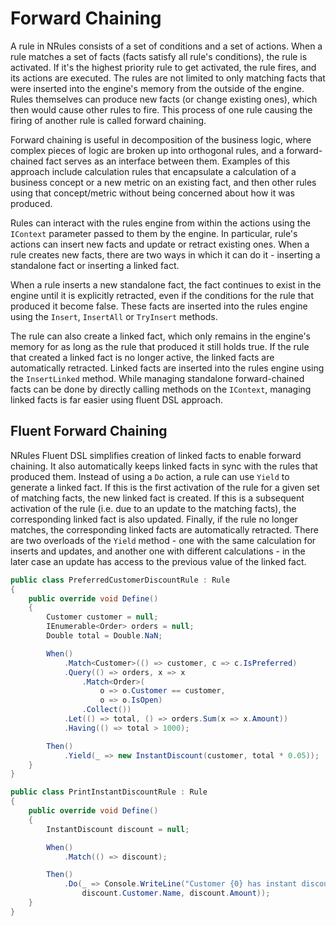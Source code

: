 # Forward Chaining

A rule in NRules consists of a set of conditions and a set of actions. When a rule matches a set of facts (facts satisfy all rule's conditions), the rule is activated. If it's the highest priority rule to get activated, the rule fires, and its actions are executed.
The rules are not limited to only matching facts that were inserted into the engine's memory from the outside of the engine. Rules themselves can produce new facts (or change existing ones), which then would cause other rules to fire. This process of one rule causing the firing of another rule is called forward chaining.

Forward chaining is useful in decomposition of the business logic, where complex pieces of logic are broken up into orthogonal rules, and a forward-chained fact serves as an interface between them. Examples of this approach include calculation rules that encapsulate a calculation of a business concept or a new metric on an existing fact, and then other rules using that concept/metric without being concerned about how it was produced.

Rules can interact with the rules engine from within the actions using the `IContext` parameter passed to them by the engine. In particular, rule's actions can insert new facts and update or retract existing ones.
When a rule creates new facts, there are two ways in which it can do it - inserting a standalone fact or inserting a linked fact.

When a rule inserts a new standalone fact, the fact continues to exist in the engine until it is explicitly retracted, even if the conditions for the rule that produced it become false. These facts are inserted into the rules engine using the `Insert`, `InsertAll` or `TryInsert` methods.

The rule can also create a linked fact, which only remains in the engine's memory for as long as the rule that produced it still holds true. If the rule that created a linked fact is no longer active, the linked facts are automatically retracted. Linked facts are inserted into the rules engine using the `InsertLinked` method.
While managing standalone forward-chained facts can be done by directly calling methods on the `IContext`, managing linked facts is far easier using fluent DSL approach.

## Fluent Forward Chaining
NRules Fluent DSL simplifies creation of linked facts to enable forward chaining. It also automatically keeps linked facts in sync with the rules that produced them.
Instead of using a `Do` action, a rule can use `Yield` to generate a linked fact. If this is the first activation of the rule for a given set of matching facts, the new linked fact is created. If this is a subsequent activation of the rule (i.e. due to an update to the matching facts), the corresponding linked fact is also updated. Finally, if the rule no longer matches, the corresponding linked facts are automatically retracted.
There are two overloads of the `Yield` method - one with the same calculation for inserts and updates, and another one with different calculations - in the later case an update has access to the previous value of the linked fact.

```c#
public class PreferredCustomerDiscountRule : Rule
{
    public override void Define()
    {
        Customer customer = null;
        IEnumerable<Order> orders = null;
        Double total = Double.NaN;

        When()
            .Match<Customer>(() => customer, c => c.IsPreferred)
            .Query(() => orders, x => x
                .Match<Order>(
                    o => o.Customer == customer,
                    o => o.IsOpen)
                .Collect())
            .Let(() => total, () => orders.Sum(x => x.Amount))
            .Having(() => total > 1000);

        Then()
            .Yield(_ => new InstantDiscount(customer, total * 0.05));
    }
}

public class PrintInstantDiscountRule : Rule
{
    public override void Define()
    {
        InstantDiscount discount = null;

        When()
            .Match(() => discount);

        Then()
            .Do(_ => Console.WriteLine("Customer {0} has instant discount of {1}", 
                discount.Customer.Name, discount.Amount));
    }
}
```
